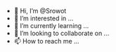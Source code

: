 - 👋 Hi, I’m @Srowot
- 👀 I’m interested in ...
- 🌱 I’m currently learning ...
- 💞️ I’m looking to collaborate on ...
- 📫 How to reach me ...

<!---
Srowot/Srowot is a ✨ special ✨ repository because its `README.md` (this file) appears on your GitHub profile.
You can click the Preview link to take a look at your changes.
--->
